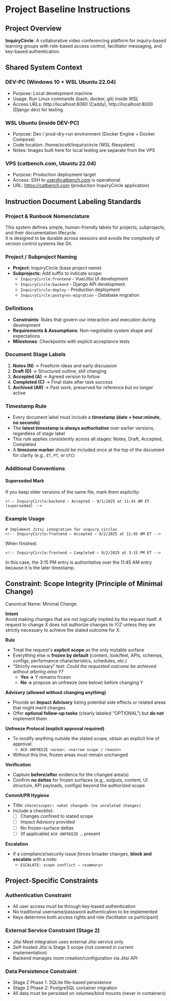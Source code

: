 <!-- InquiryCircle2 – ProjectBaseline – Stage2 – 9/2/2025 at 11:00 AM ET -->

# Project Baseline Instructions

## Project Overview
**InquiryCircle**: A collaborative video conferencing platform for inquiry-based learning groups with role-based access control, facilitator messaging, and key-based authentication.

## Shared System Context 

### DEV-PC (Windows 10 + WSL Ubuntu 22.04)  
- Purpose: Local development machine
- Usage: Run Linux commands (bash, docker, git) inside WSL
- Access URLs: http://localhost:8080 (Caddy), http://localhost:8000 (Django dev) for testing

### WSL Ubuntu (inside DEV-PC)
- Purpose: Dev / prod-dry-run environment (Docker Engine + Docker Compose)
- Code location: /home/scott/inquirycircle (WSL filesystem)
- Notes: Images built here for local testing are separate from the VPS

### VPS (catbench.com, Ubuntu 22.04)
- Purpose: Production deployment target
- Access: SSH to user@catbench.com is operational
- URL: https://catbench.com (production InquiryCircle application)

## Instruction Document Labeling Standards
### Project & Runbook Nomenclature

This system defines simple, human-friendly labels for projects, subprojects, and their documentation lifecycle.  
It is designed to be durable across sessions and avoids the complexity of version control systems like Git.  

### Project / Subproject Naming
- **Project:** InquiryCircle (base project name)
- **Subprojects:** Add suffix to indicate scope:
  - `InquiryCircle:frontend` - Vue/Jitsi UI development
  - `InquiryCircle:backend` - Django API development  
  - `InquiryCircle:deploy` - Production deployment
  - `InquiryCircle:postgres-migration` - Database migration

### Definitions 
- **Constraints**: Rules that govern our interaction and execution during development
- **Requirements & Assumptions**: Non-negotiable system shape and expectations
- **Milestones**: Checkpoints with explicit acceptance tests

### Document Stage Labels
1. **Notes (N)** → Freeform ideas and early discussion  
2. **Draft (D)** → Structured outline, still changing  
3. **Accepted (A)** → Agreed version to follow
4. **Completed (C)** → Final state after task success  
5. **Archived (AR)** → Past work, preserved for reference but no longer active

### Timestamp Rule
- Every document label must include a **timestamp (date + hour:minute, no seconds)**  
- The **latest timestamp is always authoritative** over earlier versions, regardless of stage label  
- This rule applies consistently across all stages: Notes, Draft, Accepted, Completed  
- A **timezone marker** should be included once at the top of the document for clarity (e.g., `ET`, `PT`, or `UTC`)    

### Additional Conventions  
#### Superseded Mark 
If you keep older versions of the same file, mark them explicitly:
```
<!-- InquiryCircle:backend – Accepted – 9/1/2025 at 11:45 AM ET (superseded) -->
```

### Example Usage
```
# Implement Jitsi integration for inquiry circles
<!-- InquiryCircle:frontend – Accepted – 9/2/2025 at 11:45 AM ET -->
```
When finished:
```
<!-- InquiryCircle:frontend – Completed – 9/2/2025 at 3:15 PM ET -->
```
In this case, the 3:15 PM entry is authoritative over the 11:45 AM entry because it is the later timestamp.

## Constraint: Scope Integrity (Principle of Minimal Change)  
Canonical Name: Minimal Change

**Intent**  
Avoid making changes that are not logically implied by the request itself. A request to change *X* does not authorize changes to *Y/Z* unless they are strictly necessary to achieve the stated outcome for *X*.

**Rule**  
- Treat the request's **explicit scope** as the only mutable surface  
- Everything else is **frozen by default** (content, look/feel, APIs, schemas, configs, performance characteristics, schedules, etc.)
- "Strictly necessary" test: *Could the requested outcome be achieved without altering area Y?*  
  - **Yes →** Y remains frozen  
  - **No →** propose an unfreeze (see below) before changing Y

**Advisory (allowed without changing anything)**  
- Provide an **Impact Advisory** listing potential side effects or related areas that might merit changes  
- Offer **optional follow-up tasks** (clearly labeled "OPTIONAL") but **do not** implement them

**Unfreeze Protocol (explicit approval required)**  
- To modify anything outside the stated scope, obtain an explicit line of approval:  
  - `ACK UNFREEZE <area>: <narrow scope / reason>`  
- Without this line, frozen areas must remain unchanged

**Verification**  
- Capture **before/after** evidence for the changed area(s)  
- Confirm **no deltas** for frozen surfaces (e.g., outputs, content, UI structure, API payloads, configs) beyond the authorized scope

**Commit/PR Hygiene**  
- Title: `chore(scope): <what changed> (no unrelated changes)`  
- Include a checklist:  
  - [ ] Changes confined to stated scope  
  - [ ] Impact Advisory provided  
  - [ ] No frozen-surface deltas  
  - [ ] (If applicable) `ACK UNFREEZE …` present

**Escalation**  
- If a compliance/security issue *forces* broader changes, **block and escalate** with a note:  
  - `ESCALATE: scope conflict — <summary>`

## Project-Specific Constraints

### Authentication Constraint
- All user access must be through key-based authentication
- No traditional username/password authentication to be implemented
- Keys determine both access rights and role (facilitator vs participant)

### External Service Constraint (Stage 2)
- Jitsi Meet integration uses external Jitsi service only
- Self-hosted Jitsi is Stage 3 scope (not covered in current implementation)
- Backend manages room creation/configuration via Jitsi API

### Data Persistence Constraint
- Stage 2 Phase 1: SQLite file-based persistence
- Stage 2 Phase 2: PostgreSQL container migration
- All data must be persisted on volumes/bind mounts (never in containers)